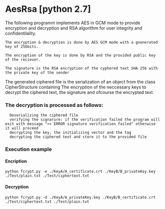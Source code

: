 # AesRsa [python 2.7]

The following programm implements AES in GCM mode to provide encryption and decryption and RSA algorithm for user integrity and confidentilality.

	The encryption & decryption is done by AES GCM mode with a gnenerated key of 256bits.

	The encryption of the key is done by RSA and the provided public key of the reciever. 

	The signature is the RSA encryption of the cyphered text SHA 256 with the private key of the sender 

The generated ciphered file is the serialization of an object from the class CipherStructure containing The encryption of the neccessary keys to decrypt the ciphered text, the signature and ofcourse the encrypted text.

 ### The decryption is processed as follows:
  
	  Deserializing the ciphered file 
	  verifying the signarure: if the verification failed the program will exit with message ">> ERROR signature verification failed" otherwise it will proceed 
	  decrypting the key, the initializing vector and the tag
	  decrypting the ciphered text and store it to the provided file 




### Execution example


#### Encription
	python fcrypt.py -e ./KeyA/A_certificate.crt ./KeyB/B_privateKey.key ./Test/plain.txt ./Test/ciphertext.txt

#### Decryption
	python fcrypt.py -d ./KeyA/A_privateKey.key ./KeyB/B_certificate.crt ./Test/ciphertext.txt ./Test/plain.txt
